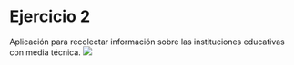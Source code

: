 # Ejercicio 2
Aplicación para recolectar información sobre las instituciones educativas con media técnica.
![](https://res.cloudinary.com/db9wh5uvt/image/upload/c_scale,w_789/v1626023668/Form-Enc_rq7ug4.png)